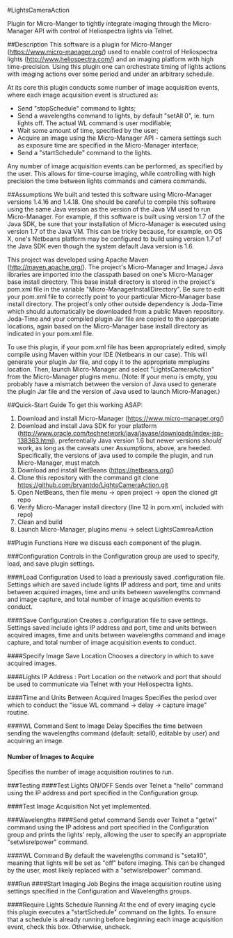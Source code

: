 #LightsCameraAction


Plugin for Micro-Manger to tightly integrate imaging through the Micro-Manager API with control of Heliospectra lights via Telnet.

##Description
This software is a plugin for Micro-Manger (https://www.micro-manager.org/) used to enable control of Heliospectra lights (http://www.heliospectra.com/) and an imaging platform with high time-precision. Using this plugin one can orchestrate timing of lights actions with imaging actions over some period and under an arbitrary schedule.

At its core this plugin conducts some number of image acquisition events, where each image acquisition event is structured as:
* Send "stopSchedule" command to lights;
* Send a wavelengths command to lights, by default "setAll 0", ie. turn lights off. The actual WL command is user modifiable;
* Wait some amount of time, specified by the user;
* Acquire an image using the Micro-Manager API - camera settings such as exposure time are specified in the Micro-Manager interface;
* Send a "startSchedule" command to the lights.

Any number of image acquisition events can be performed, as specified by the user. This allows for time-course imaging, while controlling with high precision the time between lights commands and camera commands.

##Assumptions
We built and tested this software using Micro-Manager versions 1.4.16 and 1.4.18. One should be careful to compile this software using the same Java version as the version of the Java VM used to run Micro-Manager. For example, if this software is built using version 1.7 of the Java SDK, be sure that your installation of Micro-Manager is executed using version 1.7 of the Java VM. This can be tricky because, for example, on OS X, one's Netbeans platform may be configured to build using version 1.7 of the Java SDK even though the system default Java version is 1.6.

This project was developed using Apache Maven (http://maven.apache.org/). The project's Micro-Manager and ImageJ Java libraries are imported into the classpath based on one's Micro-Manager base install directory. This base install directory is stored in the project's pom.xml file in the variable "Micro-ManagerInstallDirectory". Be sure to edit your pom.xml file to correctly point to your particular Micro-Manager base install directory. The project's only other outside dependency is Joda-Time which should automatically be downloaded from a public Maven repository. Joda-Time and your compiled plugin Jar file are copied to the appropriate locations, again based on the Micro-Manager base install directory as indicated in your pom.xml file.

To use this plugin, if your pom.xml file has been appropriately edited, simply compile using Maven within your IDE (Netbeans in our case). This will generate your plugin Jar file, and copy it to the appropriate mmplugins location. Then, launch Micro-Manager and select "LightsCameraAction" from the Micro-Manager plugins menu. (Note: If your menu is empty, you probably have a mismatch between the version of Java used to generate the plugin Jar file and the version of Java used to launch Micro-Manager.)

##Quick-Start Guide
To get this working ASAP:

1. Download and install Micro-Manager (https://www.micro-manager.org/)
2. Download and install Java SDK for your platform (http://www.oracle.com/technetwork/java/javase/downloads/index-jsp-138363.html), preferentially Java version 1.6 but newer versions *should* work, as long as the caveats uner Assumptions, above, are heeded. Specifically, the versions of java used to compile the plugin, and run Micro-Manager, must match.
3. Download and install NetBeans (https://netbeans.org/)
4. Clone this repository with the command git clone https://github.com/bryantdo/LightsCameraAction.git
5. Open NetBeans, then file menu -> open project -> open the cloned git repo
6. Verify Micro-Manager install directory (line 12 in pom.xml, included with repo)
7. Clean and build
8. Launch Micro-Manager, plugins menu -> select LightsCamreaAction

##Plugin Functions
Here we discuss each component of the plugin.

###Configuration
Controls in the Configuration group are used to specify, load, and save plugin settings.

####Load Configuration
Used to load a previously saved .configuration file. Settings which are saved include lights IP address and port, time and units between acquired images, time and units between wavelengths command and image capture, and total number of image acquisition events to conduct.

####Save Configuration
Creates a .configuration file to save settings. Settings saved include ights IP address and port, time and units between acquired images, time and units between wavelengths command and image capture, and total number of image acquisition events to conduct.

####Specify Image Save Location
Chooses a directory in which to save acquired images.

####Lights IP Address : Port
Location on the network and port that should be used to communicate via Telnet with your Heliospectra lights.

####Time and Units Between Acquired Images
Specifies the period over which to conduct the "issue WL command -> delay -> capture image" routine.

####WL Command Sent to Image Delay
Specifies the time between sending the wavelengths command (default: setall0, editable by user) and acquiring an image.

#### Number of Images to Acquire
Specifies the number of image acquisition routines to run.

###Testing
####Test Lights ON/OFF
Sends over Telnet a "hello" command using the IP address and port specified in the Configuration group.

####Test Image Acquisition
Not yet implemented.

###Wavelengths
####Send getwl command
Sends over Telnet a "getwl" command using the IP address and port specified in the Configuration group and prints the lights' reply, allowing the user to specify an appropriate "setwlsrelpower" command.

####WL Command
By default the wavelengths command is "setall0", meaning that lights will be set as "off" before imaging. This can be changed by the user, most likely replaced with a "setwlsrelpower" command.

###Run
####Start Imaging Job
Begins the image acquisition routine using settings specified in the Configuration and Wavelengths groups.

####Require Lights Schedule Running
At the end of every imaging cycle this plugin executes a "startSchedule" command on the lights. To ensure that a schedule is already running before beginning each image acquisition event, check this box. Otherwise, uncheck.
